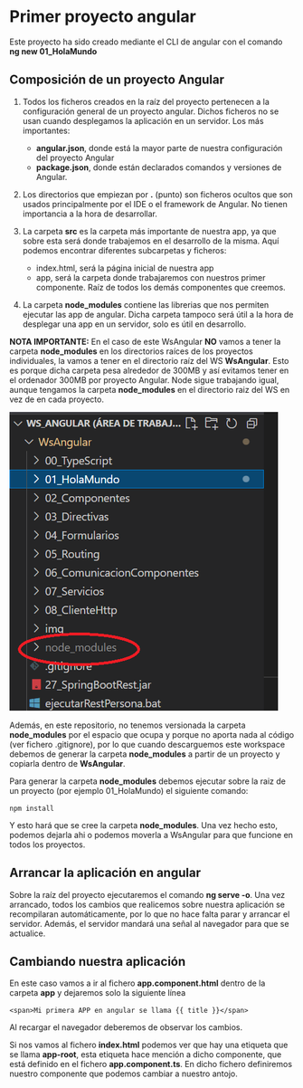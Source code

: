 # Primer proyecto angular

Este proyecto ha sido creado mediante el CLI de angular con el comando <b>ng new 01_HolaMundo</b>

## Composición de un proyecto Angular

1. Todos los ficheros creados en la raíz del proyecto pertenecen a la configuración general de un proyecto angular. Dichos ficheros no se usan cuando desplegamos la aplicación en un servidor. Los más importantes:

    - <b>angular.json</b>, donde está la mayor parte de nuestra configuración del proyecto Angular
    - <b>package.json</b>, donde están declarados comandos y versiones de Angular.

2. Los directorios que empiezan por <b>.</b> (punto) son ficheros ocultos que son usados principalmente por el IDE o el framework de Angular. No tienen importancia a la hora de desarrollar.

3. La carpeta <b>src</b> es la carpeta más importante de nuestra app, ya que sobre esta será donde trabajemos en el desarrollo de la misma. Aquí podemos encontrar diferentes subcarpetas y ficheros:

    - index.html, será la página inicial de nuestra app
    - app, será la carpeta donde trabajaremos con nuestros primer componente. Raíz de todos los demás componentes que creemos.

4. La carpeta <b>node_modules</b> contiene las librerias que nos permiten ejecutar las app de angular. Dicha carpeta tampoco será útil a la hora de desplegar una app en un servidor, solo es útil en desarrollo.

**NOTA IMPORTANTE:** En el caso de este WsAngular <b>NO</b> vamos a tener la carpeta <b>node_modules</b> en los directorios raíces de los proyectos individuales, la vamos a tener en el directorio raíz del WS <b>WsAngular</b>. Esto es porque dicha carpeta pesa alrededor de 300MB y así evitamos tener en el ordenador 300MB por proyecto Angular. Node sigue trabajando igual, aunque tengamos la carpeta <b>node_modules</b> en el directorio raiz del WS en vez de en cada proyecto. 

![node_modules](img/node_modules.png "node_modules")

Además, en este repositorio, no tenemos versionada la carpeta **node_modules** por el espacio que ocupa y porque no aporta nada al código (ver fichero .gitignore), por lo que cuando descarguemos este workspace debemos de generar la carpeta **node_modules** a partir de un proyecto y copiarla dentro de **WsAngular**.

Para generar la carpeta <b>node_modules</b> debemos ejecutar sobre la raiz de un proyecto (por ejemplo 01_HolaMundo) el siguiente comando:

    npm install

Y esto hará que se cree la carpeta <b>node_modules</b>. Una vez hecho esto, podemos dejarla ahi o podemos moverla a WsAngular para que funcione en todos los proyectos.

## Arrancar la aplicación en angular

Sobre la raíz del proyecto ejecutaremos el comando <b>ng serve -o</b>. Una vez arrancado, todos los cambios que realicemos sobre nuestra aplicación se recompilaran automáticamente, por lo que no hace falta parar y arrancar el servidor. Además, el servidor mandará una señal al navegador para que se actualice.

## Cambiando nuestra aplicación

En este caso vamos a ir al fichero <b>app.component.html</b> dentro de la carpeta <b>app</b> y dejaremos solo la siguiente línea

    <span>Mi primera APP en angular se llama {{ title }}</span>

Al recargar el navegador deberemos de observar los cambios.

Si nos vamos al fichero <b>index.html</b> podemos ver que hay una etiqueta que se llama <b>app-root</b>, esta etiqueta hace mención a dicho componente, que está definido en el fichero <b>app.component.ts</b>. En dicho fichero definiremos nuestro componente que podemos cambiar a nuestro antojo.
